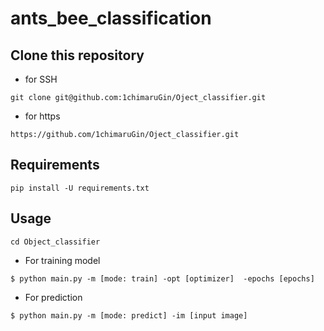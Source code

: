 # ants_bee_classification

## Clone this repository
- for SSH
```
git clone git@github.com:1chimaruGin/Oject_classifier.git
```

- for https
```
https://github.com/1chimaruGin/Oject_classifier.git
```

## Requirements
```
pip install -U requirements.txt
```

## Usage
```
cd Object_classifier
```
- For training model

```
$ python main.py -m [mode: train] -opt [optimizer]  -epochs [epochs]
```
- For prediction
```
$ python main.py -m [mode: predict] -im [input image]
```

